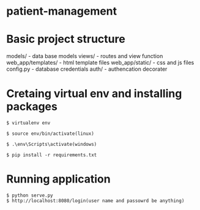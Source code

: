 # patient-management
# Basic project structure 
models/ - data base models
views/ - routes and view function
web_app/templates/ - html template files
web_app/static/ - css and js files
config.py - database credentials
auth/ - authencation decorater

# Cretaing virtual env and installing packages
    $ virtualenv env
    
    $ source env/bin/activate(linux)

    $ .\env\Scripts\activate(windows)

    $ pip install -r requirements.txt
        
# Running application
    $ python serve.py
    $ http://localhost:8080/login(user name and passowrd be anything)
